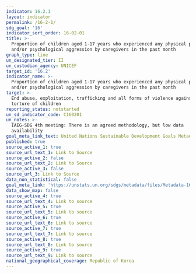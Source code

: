 ```yaml
---
indicator: 16.2.1
layout: indicator
permalink: /16-2-1/
sdg_goal: '16'
indicator_sort_order: 16-02-01
title: >-
  Proportion of children aged 1-17 years who experienced any physical punishment
  and/or psychological aggression by caregivers in the past month
graph_type: line
un_designated_tier: II
un_custodian_agency: UNICEF
target_id: '16.2'
indicator_name: >-
  Proportion of children aged 1-17 years who experienced any physical punishment
  and/or psychological aggression by caregivers in the past month
target: >-
  End abuse, exploitation, trafficking and all forms of violence against and
  torture of children
reporting_status: notstarted
un_sd_indicator_code: C160201
un_notes: >-
  IAEG-SDG 4th meeting: There is an agreed methodology, but low data
  availability
goal_meta_link_text: United Nations Sustainable Development Goals Metadata (pdf 1361kB)
published: true
source_active_1: true
source_url_text_1: Link to Source
source_active_2: false
source_url_text_2: Link to Source
source_active_3: false
source_url_3: Link to Source
data_non_statistical: false
goal_meta_link: 'https://unstats.un.org/sdgs/metadata/files/Metadata-16-02-01.pdf'
data_show_map: false
source_active_4: true
source_url_text_4: Link to source
source_active_5: true
source_url_text_5: Link to source
source_active_6: true
source_url_text_6: Link to source
source_active_7: true
source_url_text_7: Link to source
source_active_8: true
source_url_text_8: Link to source
source_active_9: true
source_url_text_9: Link to source
national_geographical_coverage: Republic of Korea
---
```

